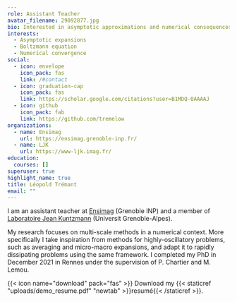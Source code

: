 ```yaml
---
role: Assistant Teacher
avatar_filename: 29092877.jpg
bio: Interested in asymptotic approximations and numerical consequences
interests:
  - Asymptotic expansions
  - Boltzmann equation
  - Numerical convergence
social:
  - icon: envelope
    icon_pack: fas
    link: /#contact
  - icon: graduation-cap
    icon_pack: fas
    link: https://scholar.google.com/citations?user=B1MDQ-0AAAAJ
  - icon: github
    icon_pack: fab
    link: https://github.com/tremelow
organizations:
  - name: Ensimag
    url: https://ensimag.grenoble-inp.fr/
  - name: LJK
    url: https://www-ljk.imag.fr/
education:
  courses: []
superuser: true
highlight_name: true
title: Léopold Trémant
email: ""
---
```

I am an assistant teacher at [Ensimag](https://ensimag.grenoble-inp.fr/) (Grenoble INP) and a member of [Laboratoire Jean Kuntzmann](https://www-ljk.imag.fr/) (Universit Grenoble-Alpes).  

My research focuses on multi-scale methods in a numerical context. More specifically I take inspiration from methods for highly-oscillatory problems, such as averaging and micro-macro expansions, and adapt it to rapidly dissipating problems using the same framework. I completed my PhD in December 2021 in Rennes under the supervision of P. Chartier and M. Lemou.

{{< icon name="download" pack="fas" >}} Download my {{< staticref "uploads/demo_resume.pdf" "newtab" >}}resumé{{< /staticref >}}.